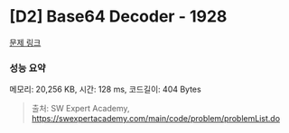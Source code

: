 # [D2] Base64 Decoder - 1928 

[문제 링크](https://swexpertacademy.com/main/code/problem/problemDetail.do?contestProbId=AV5PR4DKAG0DFAUq) 

### 성능 요약

메모리: 20,256 KB, 시간: 128 ms, 코드길이: 404 Bytes



> 출처: SW Expert Academy, https://swexpertacademy.com/main/code/problem/problemList.do